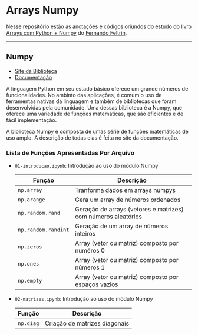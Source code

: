# Arrays Numpy

Nesse repositório estão as anotações e códigos oriundos do estudo do livro [Arrays com Python + Numpy](https://www.amazon.com.br/Arrays-com-Python-Numpy-Fernando-ebook/dp/B08BTN6V7Y/ref=pd_sim_2?pd_rd_w=XBixw&pf_rd_p=9c0e6083-d3b6-4ef6-8043-4159514413db&pf_rd_r=1HCF6KDTA8B6SP5YNVRA&pd_rd_r=a301000a-b7ce-43ea-ad55-ca83e1fb1419&pd_rd_wg=tgJFG&pd_rd_i=B08BTN6V7Y&psc=1) do [Fernando Feltrin](https://github.com/fernandofeltrin).

---

## Numpy

* [Site da Biblioteca](https://numpy.org/)
* [Documentação](https://numpy.org/doc/stable/contents.html)


A linguagem Python em seu estado básico oferece um grande números de funcionalidades. No ambinto das aplicações, é comum o uso de ferramentas nativas da linguagem e também de bibliotecas que foram desenvolvidas pela comunidade. Uma dessas biblioteca é a Numpy, que oferece uma variedade de funções matemáticas, que são eficientes e de fácil implementação.

A biblioteca Numpy é composta de umas série de funções matemáticas de uso amplo. A descrição de todas elas é feita no site da documentação.

### Lista de Funções Apresentadas Por Arquivo

* `01-introducao.ipynb`: Introdução ao uso do módulo Numpy

    Função              | Descrição
    --------------------|----------
    `np.array`          | Tranforma dados em arrays numpys
    `np.arange`         | Gera um array de números ordenados
    `np.random.rand`    | Geração de arrays (vetores e matrizes) com números aleatórios
    `np.random.randint` | Geração de um array de números inteiros
    `np.zeros`          | Array (vetor ou matriz) composto por numéros 0
    `np.ones`           | Array (vetor ou matriz) composto por números 1
    `np.empty`          | Array (vetor ou matriz) composto por espaços vazios

* `02-matrizes.ipynb`: Introdução ao uso do módulo Numpy

    Função              | Descrição
    --------------------|----------
    `np.diag`           | Criação de matrizes diagonais
